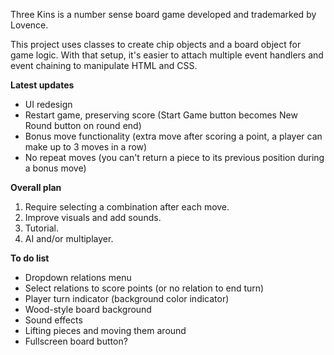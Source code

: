 Three Kins is a number sense board game developed and trademarked by Lovence.

This project uses classes to create chip objects and a board object for game logic. With that setup, it's easier to attach multiple event handlers and event chaining to manipulate HTML and CSS.

__Latest updates__
* UI redesign
* Restart game, preserving score (Start Game button becomes New Round button on round end)
* Bonus move functionality (extra move after scoring a point, a player can make up to 3 moves in a row)
* No repeat moves (you can't return a piece to its previous position during a bonus move)

__Overall plan__
1. Require selecting a combination after each move.
2. Improve visuals and add sounds.
3. Tutorial.
4. AI and/or multiplayer.

__To do list__
* Dropdown relations menu
* Select relations to score points (or no relation to end turn)
* Player turn indicator (background color indicator)
* Wood-style board background
* Sound effects
* Lifting pieces and moving them around
* Fullscreen board button?